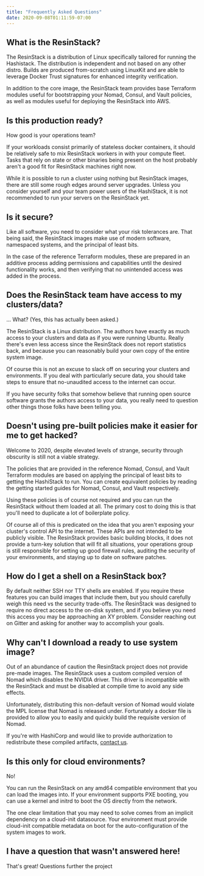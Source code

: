 ```yaml
---
title: "Frequently Asked Questions"
date: 2020-09-08T01:11:59-07:00
---
```


## What is the ResinStack?

The ResinStack is a distribution of Linux specifically tailored for
running the Hashistack.  The distribution is independent and not based
on any other distro.  Builds are produced from-scratch using LinuxKit
and are able to leverage Docker Trust signatures for enhanced
integrity verification.

In addition to the core image, the ResinStack team provides base
Terraform modules useful for bootstrapping your Nomad, Consul, and
Vault policies, as well as modules useful for deploying the ResinStack
into AWS.

## Is this production ready?

How good is your operations team?

If your workloads consist primarily of stateless docker containers, it
should be relatively safe to mix ResinStack workers in with your
compute fleet.  Tasks that rely on state or other binaries being
present on the host probably aren't a good fit for ResinStack machines
right now.

While it is possible to run a cluster using nothing but ResinStack
images, there are still some rough edges around server upgrades.
Unless you consider yourself and your team power users of the
HashiStack, it is not recommended to run your servers on the
ResinStack yet.

## Is it secure?

Like all software, you need to consider what your risk tolerances are.
That being said, the ResinStack images make use of modern software,
namespaced systems, and the principal of least bits.

In the case of the reference Terraform modules, these are prepared in
an additive process adding permissions and capabilities until the
desired functionality works, and then verifying that no unintended
access was added in the process.

## Does the ResinStack team have access to my clusters/data?

... What? (Yes, this has actually been asked.)

The ResinStack is a Linux distribution.  The authors have exactly as
much access to your clusters and data as if you were running Ubuntu.
Really there's even less access since the ResinStack does not report
statistics back, and because you can reasonably build your own copy of
the entire system image.

Of course this is not an excuse to slack off on securing your clusters
and environments.  If you deal with particularly secure data, you
should take steps to ensure that no-unaudited access to the internet
can occur.

If you have security folks that somehow believe that running open
source software grants the authors access to your data, you really
need to question other things those folks have been telling you.

## Doesn't using pre-built policies make it easier for me to get hacked?

Welcome to 2020, despite elevated levels of strange, security through
obscurity is still not a viable strategy.

The policies that are provided in the reference Nomad, Consul, and
Vault Terraform modules are based on applying the principal of least
bits to getting the HashiStack to run.  You can create equivalent
policies by reading the getting started guides for Nomad, Consul, and
Vault respectively.

Using these policies is of course not required and you can run the
ResinStack without them loaded at all.  The primary cost to doing this
is that you'll need to duplicate a lot of boilerplate policy.

Of course all of this is predicated on the idea that you aren't
exposing your cluster's control API to the internet.  These APIs are
not intended to be publicly visible.  The ResinStack provides basic
building blocks, it does not provide a turn-key solution that will fit
all situations, your operations group is still responsible for setting
up good firewall rules, auditing the security of your environments,
and staying up to date on software patches.

## How do I get a shell on a ResinStack box?

By default neither SSH nor TTY shells are enabled.  If you require
these features you can build images that include them, but you should
carefully weigh this need vs the security trade-offs.  The ResinStack
was designed to require no direct access to the on-disk system, and if
you believe you need this access you may be approaching an XY problem.
Consider reaching out on Gitter and asking for another way to
accomplish your goals.

## Why can't I download a ready to use system image?

Out of an abundance of caution the ResinStack project does not provide
pre-made images.  The ResinStack uses a custom compiled version of
Nomad which disables the NVIDIA driver.  This driver is incompatible
with the ResinStack and must be disabled at compile time to avoid any
side effects.

Unfortunately, distributing this non-default version of Nomad would
violate the MPL license that Nomad is released under.  Fortunately a
docker file is provided to allow you to easily and quickly build the
requisite version of Nomad.

If you're with HashiCorp and would like to provide authorization to
redistribute these compiled artifacts, [contact us](/contact/).

## Is this only for cloud environments?

No!

You can run the ResinStack on any amd64 compatible environment that
you can load the images into.  If your environment supports PXE
booting, you can use a kernel and initrd to boot the OS directly from
the network.

The one clear limitation that you may need to solve comes from an
implicit dependency on a cloud-init datasource.  Your environment must
provide cloud-init compatible metadata on boot for the
auto-configuration of the system images to work.

## I have a question that wasn't answered here!

That's great!  Questions further the project
